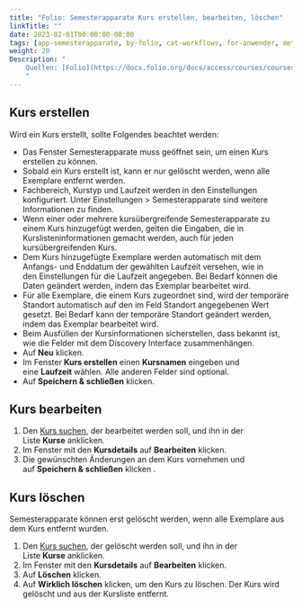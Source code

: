 ```yaml
---
title: "Folio: Semesterapparate Kurs erstellen, bearbeiten, löschen"
linkTitle: ""
date: 2023-02-01T00:00:00-00:00
tags: [app-semesterapparate, by-folio, cat-workflows, for-anwender, meta-workflow_sammlung]
weight: 20
Description: "
    Quellen: [Folio](https://docs.folio.org/docs/access/courses/courses/#creating-a-course ) & [GBV](https://info.gbv.de/pages/viewpage.action?pageId=843841625)
    "
---
```


## Kurs erstellen

Wird ein Kurs erstellt, sollte Folgendes beachtet werden:

-   Das Fenster Semesterapparate muss geöffnet sein, um einen Kurs erstellen zu können.
-   Sobald ein Kurs erstellt ist, kann er nur gelöscht werden, wenn alle Exemplare entfernt werden.
-   Fachbereich, Kurstyp und Laufzeit werden in den Einstellungen konfiguriert. Unter Einstellungen > Semesterapparate sind weitere Informationen zu finden.
-   Wenn einer oder mehrere kursübergreifende Semesterapparate zu einem Kurs hinzugefügt werden, gelten die Eingaben, die in Kurslisteninformationen gemacht werden, auch für jeden kursübergreifenden Kurs.
-   Dem Kurs hinzugefügte Exemplare werden automatisch mit dem Anfangs- und Enddatum der gewählten Laufzeit versehen, wie in den Einstellungen für die Laufzeit angegeben. Bei Bedarf können die Daten geändert werden, indem das Exemplar bearbeitet wird.
-   Für alle Exemplare, die einem Kurs zugeordnet sind, wird der temporäre Standort automatisch auf den im Feld Standort angegebenen Wert gesetzt. Bei Bedarf kann der temporäre Standort geändert werden, indem das Exemplar bearbeitet wird.
-   Beim Ausfüllen der Kursinformationen sicherstellen, dass bekannt ist, wie die Felder mit dem Discovery Interface zusammenhängen.
-   Auf **Neu** klicken.
-   Im Fenster **Kurs erstellen** einen **Kursnamen** eingeben und eine **Laufzeit** wählen. Alle anderen Felder sind optional.
-   Auf **Speichern & schließen** klicken.

## Kurs bearbeiten

1.  Den [Kurs suchen](https://info.gbv.de/display/FOLIOGBVEXTERN/Folio%3A+Semesterapparate+Suche+nach+Kursen+und+reservierten+Exemplaren), der bearbeitet werden soll, und ihn in der Liste **Kurse** anklicken.
2.  Im Fenster mit den **Kursdetails** auf **Bearbeiten** klicken.
3.  Die gewünschten Änderungen an dem Kurs vornehmen und auf **Speichern & schließen** klicken .

## Kurs löschen

Semesterapparate können erst gelöscht werden, wenn alle Exemplare aus dem Kurs entfernt wurden.

1.  Den [Kurs suchen](https://info.gbv.de/display/FOLIOGBVEXTERN/Folio%3A+Semesterapparate+Suche+nach+Kursen+und+reservierten+Exemplaren), der gelöscht werden soll, und ihn in der Liste **Kurse** anklicken.
2.  Im Fenster mit den **Kursdetails** auf **Bearbeiten** klicken.
3.  Auf **Löschen** klicken.
4.  Auf **Wirklich löschen** klicken, um den Kurs zu löschen. Der Kurs wird gelöscht und aus der Kursliste entfernt.
